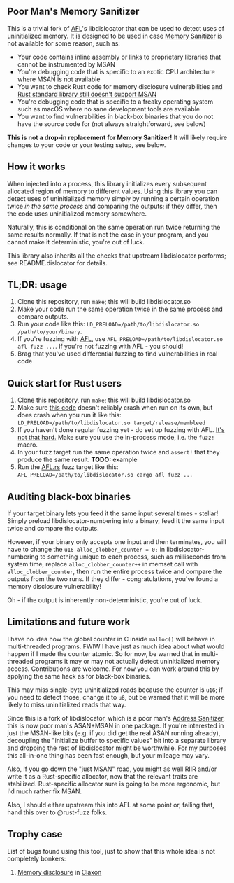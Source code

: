 ## Poor Man's Memory Sanitizer

This is a trivial fork of [AFL](http://lcamtuf.coredump.cx/afl/)'s libdislocator that can be used to detect uses of uninitialized memory. It is designed to be used in case [Memory Sanitizer](https://clang.llvm.org/docs/MemorySanitizer.html) is not available for some reason, such as:

 * Your code contains inline assembly or links to proprietary libraries that cannot be instrumented by MSAN
 * You're debugging code that is specific to an exotic CPU architecture where MSAN is not available
 * You want to check Rust code for memory disclosure vulnerabilities and [Rust standard library still doesn't support MSAN](https://github.com/rust-lang/rust/issues/39610)
 * You're debugging code that is specific to a freaky operating system such as macOS where no sane development tools are available
 * You want to find vulnerabilities in black-box binaries that you do not have the source code for (not always straightforward, see below)

**This is not a drop-in replacement for Memory Sanitizer!** It will likely require changes to your code or your testing setup, see below.

## How it works

When injected into a process, this library initializes every subsequent allocated region of memory to different values. Using this library you can detect uses of uninitialized memory simply by running a certain operation twice *in the same process* and comparing the outputs; if they differ, then the code uses uninitialized memory somewhere.

Naturally, this is conditional on the same operation run twice returning the same results normally. If that is not the case in your program, and you cannot make it deterministic, you're out of luck.

This library also inherits all the checks that upstream libdislocator performs; see README.dislocator for details.

## TL;DR: usage

 1. Clone this repository, run `make`; this will build libdislocator.so
 1. Make your code run the same operation twice in the same process and compare outputs.
 1. Run your code like this: `LD_PRELOAD=/path/to/libdislocator.so /path/to/your/binary`.
 1. If you're fuzzing with [AFL](http://lcamtuf.coredump.cx/afl/), use `AFL_PRELOAD=/path/to/libdislocator.so afl-fuzz ...`. If you're not fuzzing with AFL - you should!
 1. Brag that you've used differential fuzzing to find vulnerabilities in real code

## Quick start for Rust users

 1. Clone this repository, run `make`; this will build libdislocator.so
 1. Make sure [this code](https://gist.github.com/Shnatsel/0c024a51b64c6e0b6c6e66f991904816) doesn't reliably crash when run on its own, but does crash when you run it like this: `LD_PRELOAD=/path/to/libdislocator.so target/release/membleed`
 1. If you haven't done regular fuzzing yet - do set up fuzzing with AFL. [It's not that hard.](https://fuzz.rs/book/afl/setup.html) Make sure you use the in-process mode, i.e. the `fuzz!` macro.
 1. In your fuzz target run the same operation twice and `assert!` that they produce the same result. **TODO:** example
 1. Run the [AFL.rs](https://github.com/rust-fuzz/afl.rs) fuzz target like this: `AFL_PRELOAD=/path/to/libdislocator.so cargo afl fuzz ...`

## Auditing black-box binaries

If your target binary lets you feed it the same input several times - stellar! Simply preload libdislocator-numbering into a binary, feed it the same input twice and compare the outputs.

However, if your binary only accepts one input and then terminates, you will have to change the `u16 alloc_clobber_counter = 0;` in libdislocator-numbering to something unique to each process, such as milliseconds from system time, replace `alloc_clobber_counter++` in memset call with `alloc_clobber_counter`, then run the entire process twice and compare the outputs from the two runs. If they differ - congratulations, you've found a memory disclosure vulnerability!

Oh - if the output is inherently non-deterministic, you're out of luck.

## Limitations and future work

I have no idea how the global counter in C inside `malloc()` will behave in multi-threaded programs. FWIW I have just as much idea about what would happen if I made the counter atomic. So for now, be warned that in multi-threaded programs it may or may not actually detect uninitialized memory access. Contributions are welcome. For now you can work around this by applying the same hack as for black-box binaries.

This may miss single-byte uninitialized reads because the counter is `u16`; if you need to detect those, change it to `u8`, but be warned that it will be more likely to miss uninitialized reads that way.

Since this is a fork of libdislocator, which is a poor man's [Address Sanitizer](https://clang.llvm.org/docs/AddressSanitizer.html), this is now poor man's ASAN+MSAN in one package. If you're interested in just the MSAN-like bits (e.g. if you did get the real ASAN running already), decoupling the "initialize buffer to specific values" bit into a separate library and dropping the rest of libdislocator might be worthwhile. For my purposes this all-in-one thing has been fast enough, but your mileage may vary.

Also, if you go down the "just MSAN" road, you might as well RIIR and/or write it as a Rust-specific allocator, now that the relevant traits are stabilized. Rust-specific allocator sure is going to be more ergonomic, but I'd much rather fix MSAN.

Also, I should either upstream this into AFL at some point or, failing that, hand this over to @rust-fuzz folks.

## Trophy case

List of bugs found using this tool, just to show that this whole idea is not completely bonkers:

 1. [Memory disclosure](https://github.com/ruuda/claxon/issues/10) in [Claxon](https://github.com/ruuda/claxon)